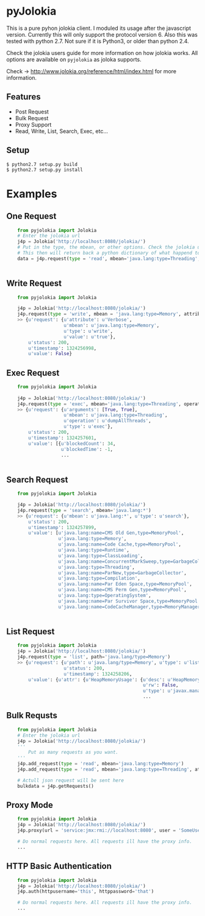 pyJolokia
================

This is a pure pyhon jolokia client. I moduled its usage after the javascript version.
Currently this will only support the protocol version 6. Also this was tested with python 2.7. 
Not sure if it is Python3, or older than python 2.4. 

Check the jolokia users guide for more information on how jolokia works. All options are available
on ``pyjolokia`` as joloka supports.

Check -> http://www.jolokia.org/reference/html/index.html for more information.

Features
-------------

* Post Request
* Bulk Request
* Proxy Support
* Read, Write, List, Search, Exec, etc...

Setup
---------------

    $ python2.7 setup.py build
    $ python2.7 setup.py install

Examples
=====================

One Request
----------------

```python
    from pyjolokia import Jolokia
    # Enter the jolokia url
    j4p = Jolokia('http://localhost:8080/jolokia/')
    # Put in the type, the mbean, or other options. Check the jolokia users guide for more info
    # This then will return back a python dictionary of what happend to the request
    data = j4p.request(type = 'read', mbean='java.lang:type=Threading', attribute='ThreadCount')
    
```    

Write Request
-------------------

```python
    from pyjolokia import Jolokia

    j4p = Jolokia('http://localhost:8080/jolokia/')
    j4p.request(type = 'write', mbean = 'java.lang:type=Memory', attribute = 'verbose', value='true')
    >> {u'request': {u'attribute': u'Verbose',
                     u'mbean': u'java.lang:type=Memory',
                     u'type': u'write',
                     u'value': u'true'},
        u'status': 200,
        u'timestamp': 1324256998,
        u'value': False}
```
Exec Request
-------------------------

```python
    from pyjolokia import Jolokia
    
    j4p = Jolokia('http://localhost:8080/jolokia/')
    j4p.request(type = 'exec', mbean='java.lang:type=Threading', operation='dumpAllThreads', arguments = [True, True])
    >> {u'request': {u'arguments': [True, True],
                     u'mbean': u'java.lang:type=Threading',
                     u'operation': u'dumpAllThreads',
                     u'type': u'exec'},
        u'status': 200,
        u'timestamp': 1324257601,
        u'value': [{u'blockedCount': 34,
                    u'blockedTime': -1,
                    ...
                    
```

Search Request
--------------------------


```python
    from pyjolokia import Jolokia

    j4p = Jolokia('http://localhost:8080/jolokia/')
    j4p.request(type = 'search', mbean='java.lang:*')
    >> {u'request': {u'mbean': u'java.lang:*', u'type': u'search'},
        u'status': 200,
        u'timestamp': 1324257899,
        u'value': [u'java.lang:name=CMS Old Gen,type=MemoryPool',
                   u'java.lang:type=Memory',
                   u'java.lang:name=Code Cache,type=MemoryPool',
                   u'java.lang:type=Runtime',
                   u'java.lang:type=ClassLoading',
                   u'java.lang:name=ConcurrentMarkSweep,type=GarbageCollector',
                   u'java.lang:type=Threading',
                   u'java.lang:name=ParNew,type=GarbageCollector',
                   u'java.lang:type=Compilation',
                   u'java.lang:name=Par Eden Space,type=MemoryPool',
                   u'java.lang:name=CMS Perm Gen,type=MemoryPool',
                   u'java.lang:type=OperatingSystem',
                   u'java.lang:name=Par Survivor Space,type=MemoryPool',
                   u'java.lang:name=CodeCacheManager,type=MemoryManager']}
                   
```

List Request
-----------------


```python
    from pyjolokia import Jolokia
    j4p = Jolokia('http://localhost:8080/jolokia/')
    j4p.request(type = 'list', path='java.lang/type=Memory')
    >> {u'request': {u'path': u'java.lang/type=Memory', u'type': u'list'},
                     u'status': 200,
                     u'timestamp': 1324258206,
        u'value': {u'attr': {u'HeapMemoryUsage': {u'desc': u'HeapMemoryUsage',
                                                  u'rw': False,
                                                  u'type': u'javax.management.openmbean.CompositeData'},
                                                  ...
```

Bulk Requsts
-----------------


```python
    from pyjolokia import Jolokia
    # Enter the jolokia url
    j4p = Jolokia('http://localhost:8080/jolokia/')
    '''
        Put as many requests as you want. 
    '''
    j4p.add_request(type = 'read', mbean='java.lang:type=Memory')
    j4p.add_request(type = 'read', mbean='java.lang:type=Threading', attribute='ThreadCount')

    # Actull json request will be sent here
    bulkdata = j4p.getRequests()
```

Proxy Mode
------------------

```python
    from pyjolokia import Jolokia
    j4p = Jolokia('http://localhost:8080/jolokia/')
    j4p.proxy(url = 'service:jmx:rmi://localhost:8080', user = 'SomeUser', password = 'somePassword')

    # Do normal requests here. All requests ill have the proxy info.
    ...
```

HTTP Basic Authentication
--------------------------

```python
    from pyjolokia import Jolokia
    j4p = Jolokia('http://localhost:8080/jolokia/')
    j4p.auth(httpusername='this', httppassword='that')

    # Do normal requests here. All requests ill have the proxy info.
    ...
```